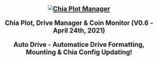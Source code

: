 <h2 align="center">
  <a name="chia_drive_logo" href="https://github.com/rjsears/chia_plot_manager"><img src="https://github.com/rjsears/chia_plot_manager/blob/main/images/chia_plot_manager.png" alt="Chia Plot Manager"></a><br>

  Chia Plot, Drive Manager & Coin Monitor (V0.6 - April 24th, 2021)
  <p align="center">
Auto Drive - Automatice Drive Formatting, Mounting & Chia Config Updating!
  </h2>
  </p>
